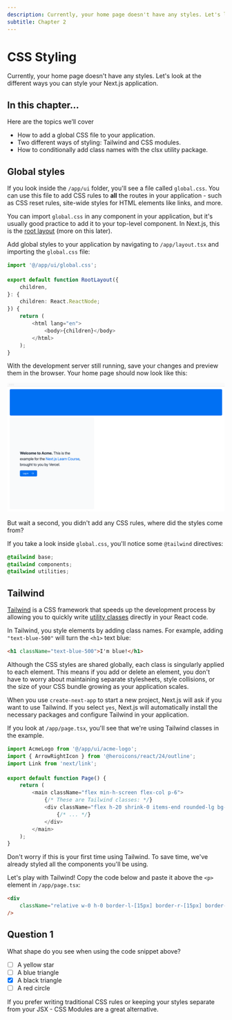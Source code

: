 ```yaml
---
description: Currently, your home page doesn't have any styles. Let's look at the different ways you can style your Next.js application.
subtitle: Chapter 2
---
```


# CSS Styling

Currently, your home page doesn't have any styles. Let's look at the different ways you can style your Next.js application.

## In this chapter...

Here are the topics we’ll cover

-   How to add a global CSS file to your application.
-   Two different ways of styling: Tailwind and CSS modules.
-   How to conditionally add class names with the clsx utility package.

## Global styles

If you look inside the `/app/ui` folder, you'll see a file called `global.css`. You can use this file to add CSS rules to **all** the routes in your application - such as CSS reset rules, site-wide styles for HTML elements like links, and more.

You can import `global.css` in any component in your application, but it's usually good practice to add it to your top-level component. In Next.js, this is the [root layout](https://nextjs.org/docs/app/api-reference/file-conventions/layout#root-layouts) (more on this later).

Add global styles to your application by navigating to `/app/layout.tsx` and importing the `global.css` file:

```ts title="/app/layout.tsx" hl_lines="1"
import '@/app/ui/global.css';

export default function RootLayout({
    children,
}: {
    children: React.ReactNode;
}) {
    return (
        <html lang="en">
            <body>{children}</body>
        </html>
    );
}
```

With the development server still running, save your changes and preview them in the browser. Your home page should now look like this:

![Styled page with the logo 'Acme', a description, and login link.](home-page-with-tailwind.png)

But wait a second, you didn't add any CSS rules, where did the styles come from?

If you take a look inside `global.css`, you'll notice some `@tailwind` directives:

```css title="/app/ui/global.css"
@tailwind base;
@tailwind components;
@tailwind utilities;
```

## Tailwind

[Tailwind](https://tailwindcss.com/) is a CSS framework that speeds up the development process by allowing you to quickly write [utility classes](https://tailwindcss.com/docs/utility-first) directly in your React code.

In Tailwind, you style elements by adding class names. For example, adding `"text-blue-500"` will turn the `<h1>` text blue:

```html
<h1 className="text-blue-500">I'm blue!</h1>
```

Although the CSS styles are shared globally, each class is singularly applied to each element. This means if you add or delete an element, you don't have to worry about maintaining separate stylesheets, style collisions, or the size of your CSS bundle growing as your application scales.

When you use `create-next-app` to start a new project, Next.js will ask if you want to use Tailwind. If you select `yes`, Next.js will automatically install the necessary packages and configure Tailwind in your application.

If you look at `/app/page.tsx`, you'll see that we're using Tailwind classes in the example.

```ts title="/app/page.tsx"
import AcmeLogo from '@/app/ui/acme-logo';
import { ArrowRightIcon } from '@heroicons/react/24/outline';
import Link from 'next/link';

export default function Page() {
    return (
        <main className="flex min-h-screen flex-col p-6">
            {/* These are Tailwind classes: */}
            <div className="flex h-20 shrink-0 items-end rounded-lg bg-blue-500 p-4 md:h-52">
                {/* ... */}
            </div>
        </main>
    );
}
```

Don't worry if this is your first time using Tailwind. To save time, we've already styled all the components you'll be using.

Let's play with Tailwind! Copy the code below and paste it above the `<p>` element in `/app/page.tsx`:

```html title="/app/page.tsx"
<div
    className="relative w-0 h-0 border-l-[15px] border-r-[15px] border-b-[26px] border-l-transparent border-r-transparent border-b-black"
/>
```

<!-- QUIZ_ID: quiz2 -->

## Question 1

What shape do you see when using the code snippet above?

-   [ ] A yellow star
-   [ ] A blue triangle
-   [x] A black triangle
-   [ ] A red circle

If you prefer writing traditional CSS rules or keeping your styles separate from your JSX - CSS Modules are a great alternative.

<!-- QUIZ_ID: quiz1 -->

